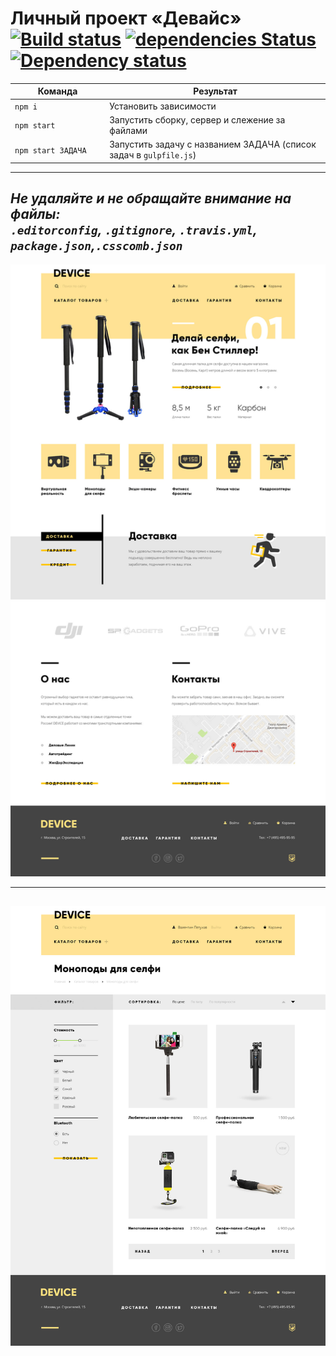 # Личный проект «Девайс» [![Build status][travis-image]][travis-url] [![dependencies Status](https://david-dm.org/webistomin/device/status.svg)](https://david-dm.org/webistomin/device) [![Dependency status][dependency-image]][dependency-url] 

<table>
  <thead>
    <tr>
      <th>Команда</th>
      <th>Результат</th>
    </tr>
  </thead>
  <tbody>
    <tr>
      <td width="30%"><code>npm i</code></td>
      <td>Установить зависимости</td>
    </tr>
    <tr>
      <td><code>npm start</code></td>
      <td>Запустить сборку, сервер и слежение за файлами</td>
    </tr>
    <tr>
      <td><code>npm start ЗАДАЧА</code></td>
      <td>Запустить задачу с названием ЗАДАЧА (список задач в <code>gulpfile.js</code>)</td>
    </tr>
  </tbody>
</table>

---

_Не удаляйте и не обращайте внимание на файлы:_<br>
_`.editorconfig`, `.gitignore`, `.travis.yml`, `package.json`,`.csscomb.json`_
---

![alt text](src/mockup/device-index.jpg)
<br>

---
![alt text](src/mockup/device-catalog.jpg)
<br>
---



[travis-image]: https://travis-ci.org/webistomin/device.svg?branch=master
[travis-url]: https://travis-ci.org/webistomin/device
[dependency-image]: https://david-dm.org/webistomin/device/dev-status.svg
[dependency-url]: https://david-dm.org/webistomin/device
